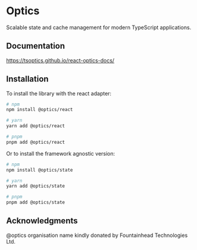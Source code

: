 # Optics

Scalable state and cache management for modern TypeScript applications.

## Documentation

https://tsoptics.github.io/react-optics-docs/

## Installation

To install the library with the react adapter:

```bash
# npm
npm install @optics/react

# yarn
yarn add @optics/react

# pnpm
pnpm add @optics/react
```

Or to install the framework agnostic version:

```bash
# npm
npm install @optics/state

# yarn
yarn add @optics/state

# pnpm
pnpm add @optics/state
```

## Acknowledgments

@optics organisation name kindly donated by Fountainhead Technologies Ltd.
